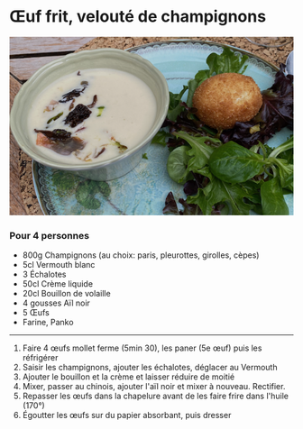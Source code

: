 # Œuf frit, velouté de champignons

![Œuf frit, velouté de champignons](../images/oeuf-frit-champignons.png)

### Pour 4 personnes

- 800g Champignons (au choix: paris, pleurottes, girolles, cèpes)
- 5cl Vermouth blanc
- 3 Échalotes
- 50cl Crème liquide
- 20cl Bouillon de volaille
- 4 gousses Aïl noir
- 5 Œufs
- Farine, Panko

---

1. Faire 4 œufs mollet ferme (5min 30), les paner (5e œuf) puis les réfrigérer
2. Saisir les champignons, ajouter les échalotes, déglacer au Vermouth
3. Ajouter le bouillon et la crème et laisser réduire de moitié
4. Mixer, passer au chinois, ajouter l'aïl noir et mixer à nouveau. Rectifier.
5. Repasser les œufs dans la chapelure avant de les faire frire dans l'huile (170°)
6. Égoutter les œufs sur du papier absorbant, puis dresser